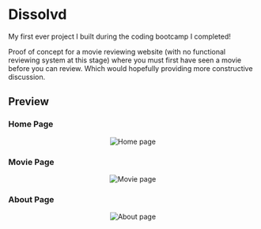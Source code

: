 # Dissolvd

My first ever project I built during the coding bootcamp I completed!

Proof of concept for a movie reviewing website (with no functional reviewing system at this stage) where you must first have seen a movie before you can review. Which would hopefully providing more constructive discussion.

## Preview

### Home Page

<p align="center">
    <img src="https://i.imgur.com/b8z3Lww.jpg" alt="Home page" />
</p>

### Movie Page

<p align="center">
    <img src="https://i.imgur.com/smMFvuG.jpg" alt="Movie page" />
</p>

### About Page

<p align="center">
    <img src="https://i.imgur.com/XqaDoez.jpg" alt="About page" />
</p>